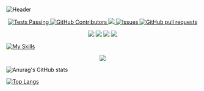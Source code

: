 

![Header](https://user-images.githubusercontent.com/38530748/216719436-6c07c5b4-debe-4440-bf49-842867bdd205.gif)

<p align="center">
    <a href="https://github.com/anuraghazra/github-readme-stats/actions">
      <img alt="Tests Passing" src="https://github.com/anuraghazra/github-readme-stats/workflows/Test/badge.svg" />
    </a>
    <a href="https://github.com/anuraghazra/github-readme-stats/graphs/contributors">
      <img alt="GitHub Contributors" src="https://img.shields.io/github/contributors/anuraghazra/github-readme-stats" />
    </a>
    <a href="https://codecov.io/gh/anuraghazra/github-readme-stats">
      <img src="https://codecov.io/gh/anuraghazra/github-readme-stats/branch/master/graph/badge.svg" />
    </a>
    <a href="https://github.com/anuraghazra/github-readme-stats/issues">
      <img alt="Issues" src="https://img.shields.io/github/issues/anuraghazra/github-readme-stats?color=0088ff" />
    </a>
    <a href="https://github.com/anuraghazra/github-readme-stats/pulls">
      <img alt="GitHub pull requests" src="https://img.shields.io/github/issues-pr/anuraghazra/github-readme-stats?color=0088ff" />
    </a>
  </p>

<p align="center">
  <img src="https://img.shields.io/badge/-LeetCode-FFA116?style=for-the-badge&logo=LeetCode&logoColor=black" />   
  <img src="https://img.shields.io/badge/LinkedIn-0077B5?style=for-the-badge&logo=linkedin&logoColor=white" /> 
  <img src="https://img.shields.io/badge/polywork-543DE0?style=for-the-badge&logo=polywork&logoColor=white" />   
  <img src="https://img.shields.io/badge/Twitter-1DA1F2?style=for-the-badge&logo=twitter&logoColor=white" /> 
</p>

[![My Skills](https://skillicons.dev/icons?i=aws,gcp,azure,react,vue,aws,azure,blender,css,django,docker,figma,html,ai,java,js,kubernetes,mongodb,nodejs,ps,postman,py,pytorch,react,tensorflow,threejs,vue,xd,ae,flutter&perline=12)](https://skillicons.dev)

<p align="center">
  <a href="https://skillicons.dev">
    <img src="https://skillicons.dev/icons?i=git,kubernetes,docker,c,vim" />
  </a>
</p>

![Anurag's GitHub stats](https://github-readme-stats.vercel.app/api?username=anuraghazra&show_icons=true&theme=prussian)

[![Top Langs](https://github-readme-stats.vercel.app/api/top-langs/?username=anuraghazra&langs_count=8)](https://github.com/anuraghazra/github-readme-stats)
